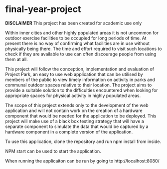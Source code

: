 # final-year-project

**DISCLAIMER** This project has been created for academic use only 

Within inner cities and other highly populated areas it is not uncommon for outdoor exercise facilities to be occupied for long periods of time. At present there is no way of confirming what facilities are in use without physically being there. The time and effort required to visit such locations to check if they are available to use can often discourage people from using them at all.

This project will follow the conception, implementation and evaluation of Project Park, an easy to use web application that can be utilised by members of the public to view timely information on activity in parks and communal outdoor spaces relative to their location. The project aims to provide a suitable solution to the difficulties encountered when looking for appropriate spaces for physical activity in highly populated areas.

The scope of this project extends only to the development of the web application and will not contain work on the creation of a hardware component that would be needed for the application to be deployed. This project will make use of a black box testing strategy that will have a separate component to simulate the data that would be captured by a hardware component in a complete version of the application.


To use this application, clone the repository and run npm install from inside.

NPM start can be used to start the application.

When running the applicaiton can be run by going to http://localhost:8080/



